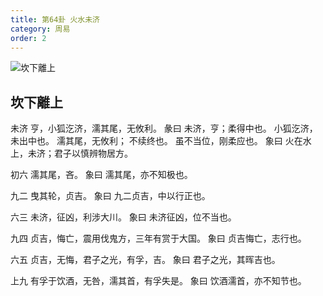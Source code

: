 ```yaml
---
title: 第64卦 火水未济
category: 周易
order: 2
---
```


![坎下離上](https://upload.wikimedia.org/wikipedia/commons/a/a6/Yijing-64.png)

## 坎下離上

未济 亨，小狐汔济，濡其尾，无攸利。
彖曰 未济，亨；柔得中也。 小狐汔济，未出中也。 濡其尾，无攸利； 不续终也。 虽不当位，刚柔应也。
象曰 火在水上，未济；君子以慎辨物居方。

初六 濡其尾，吝。
象曰 濡其尾，亦不知极也。

九二 曳其轮，贞吉。
象曰 九二贞吉，中以行正也。

六三 未济，征凶，利涉大川。
象曰 未济征凶，位不当也。

九四 贞吉，悔亡，震用伐鬼方，三年有赏于大国。
象曰 贞吉悔亡，志行也。

六五 贞吉，无悔，君子之光，有孚，吉。
象曰 君子之光，其晖吉也。

上九 有孚于饮酒，无咎，濡其首，有孚失是。
象曰 饮酒濡首，亦不知节也。